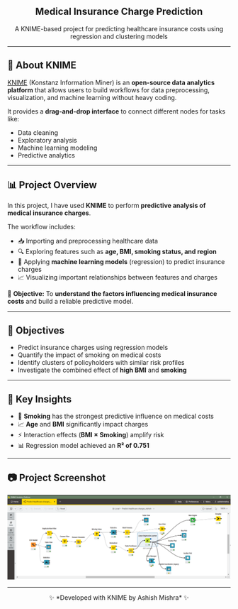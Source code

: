 <div align="center">  
  <h2> Medical Insurance Charge Prediction </h2>  
  <p> A KNIME-based project for predicting healthcare insurance costs using regression and clustering models </p>  
</div>  

---

## 🧩 About KNIME  

[KNIME](https://www.knime.com/) (Konstanz Information Miner) is an **open-source data analytics platform** that allows users to build workflows for data preprocessing, visualization, and machine learning without heavy coding.  

It provides a **drag-and-drop interface** to connect different nodes for tasks like:  
- Data cleaning  
- Exploratory analysis  
- Machine learning modeling  
- Predictive analytics  

---

## 📊 Project Overview  

In this project, I have used **KNIME** to perform **predictive analysis of medical insurance charges**.  

The workflow includes:  
- 📥 Importing and preprocessing healthcare data  
- 🔍 Exploring features such as **age, BMI, smoking status, and region**  
- 🤖 Applying **machine learning models** (regression) to predict insurance charges  
- 📈 Visualizing important relationships between features and charges  

🎯 **Objective:** To **understand the factors influencing medical insurance costs** and build a reliable predictive model.  

---

## 🎯 Objectives  

- Predict insurance charges using regression models  
- Quantify the impact of smoking on medical costs  
- Identify clusters of policyholders with similar risk profiles  
- Investigate the combined effect of **high BMI** and **smoking**  

---

## 🔑 Key Insights  

- 🚬 **Smoking** has the strongest predictive influence on medical costs  
- 📈 **Age** and **BMI** significantly impact charges  
- ⚡ Interaction effects (**BMI × Smoking**) amplify risk  
- 📊 Regression model achieved an **R² of 0.751**  

---

## 📷 Project Screenshot  

 
  <img src="screenshots/Workflow.png" alt="KNIME Workflow Screenshot"/>  
 

---

<div align="center">  
  ✨ *Developed with KNIME by Ashish Mishra* ✨  
</div>  
